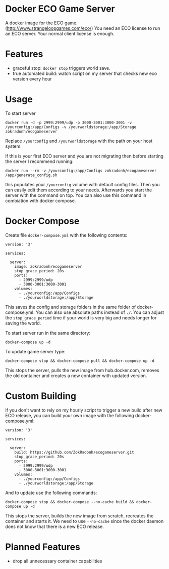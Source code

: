 Docker ECO Game Server
=============

A docker image for the ECO game. (http://www.strangeloopgames.com/eco/)
You need an ECO license to run an ECO server. Your normal client license is enough.

Features
===========
- graceful stop: `docker stop` triggers world save.
- true automated build: watch script on my server that checks new eco version every hour

Usage
==========

To start server
```
docker run -d -p 2999:2999/udp -p 3000-3001:3000-3001 -v /yourconfig:/app/Configs -v /yourworldstorage:/app/Storage zokradonh/ecogameserver
```

Replace `/yourconfig` and `/yourworldstorage` with the path on your host system.

If this is your first ECO server and you are not migrating then before starting the server I recommend running:

```
docker run --rm -v /yourconfig:/app/Configs zokradonh/ecogameserver /app/generate_config.sh
```
this populates your `/yourconfig` volume with default config files. Then you can easily edit them according to your needs. Afterwards you start the server with the command on top.
You can also use this command in combiation with docker compose.

Docker Compose
========
Create file `docker-compose.yml` with the following contents:
```
version: '3'

services:

  server:
    image: zokradonh/ecogameserver
    stop_grace_period: 20s
    ports:
      - 2999:2999/udp
      - 3000-3001:3000-3001
    volumes:
      - ./yourconfig:/app/Configs
      - ./yourworldstorage:/app/Storage
```
This saves the config and storage folders in the same folder of docker-compose.yml. You can also use absolute paths instead of `./`.
You can adjust the `stop_grace_period` time if your world is very big and needs longer for saving the world.

To start server run in the same directory:
```
docker-compose up -d
```
To update game server type:
```
docker-compose stop && docker-compose pull && docker-compose up -d
```
This stops the server, pulls the new image from hub.docker.com, removes the old container and creates a new container with updated version.

Custom Building
========
If you don't want to rely on my hourly script to trigger a new build after new ECO release, you can build your own image with the following docker-compose.yml:
```
version: '3'

services:

  server:
    build: https://github.com/ZokRadonh/ecogameserver.git
    stop_grace_period: 20s
    ports:
      - 2999:2999/udp
      - 3000-3001:3000-3001
    volumes:
      - ./yourconfig:/app/Configs
      - ./yourworldstorage:/app/Storage
```
And to update use the following commands:
```
docker-compose stop && docker-compose --no-cache build && docker-compose up -d
```
This stops the server, builds the new image from scratch, recreates the container and starts it.
We need to use `--no-cache` since the docker daemon does not know that there is a new ECO release.

Planned Features
==========
- drop all unnecessary container capabilities